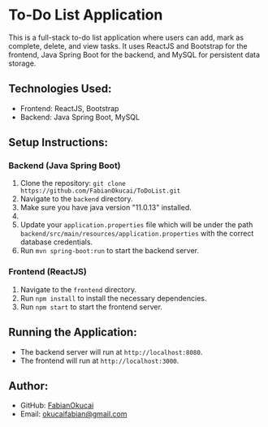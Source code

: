 # To-Do List Application

This is a full-stack to-do list application where users can add, mark as complete, delete, and view tasks. It uses ReactJS and Bootstrap for the frontend, Java Spring Boot for the backend, and MySQL for persistent data storage.

## Technologies Used:
- Frontend: ReactJS, Bootstrap
- Backend: Java Spring Boot, MySQL

## Setup Instructions:

### Backend (Java Spring Boot)
1. Clone the repository: `git clone https://github.com/FabianOkucai/ToDoList.git`
2. Navigate to the `backend` directory.
3. Make sure you have java version "11.0.13" installed.
4. 
5. Update your `application.properties` file which will be under the path `backend/src/main/resources/application.properties`  with the correct database credentials.
6. Run `mvn spring-boot:run` to start the backend server.

### Frontend (ReactJS)
1. Navigate to the `frontend` directory.
2. Run `npm install` to install the necessary dependencies.
3. Run `npm start` to start the frontend server.

## Running the Application:
- The backend server will run at `http://localhost:8080`.
- The frontend will run at `http://localhost:3000`.

## Author:
- GitHub: [FabianOkucai](https://github.com/FabianOkucai)
- Email: okucaifabian@gmail.com
